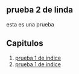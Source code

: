 ## prueba 2 de linda
esta es una prueba


## Capitulos

 1.  [prueba 1 de indice](linda.md)
 2.  [prueba 1 de indice](prueba1.md)
